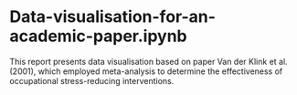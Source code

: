 # Data-visualisation-for-an-academic-paper.ipynb
This report presents data visualisation based on paper Van der Klink et al. (2001), which employed meta-analysis to determine the effectiveness of occupational stress-reducing interventions.
